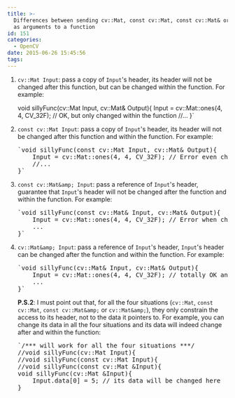 ```yaml
---
title: >-
  Differences between sending cv::Mat, const cv::Mat, const cv::Mat& or cv::Mat&
  as arguments to a function
id: 151
categories:
  - OpenCV
date: 2015-06-26 15:45:56
tags:
---
```


<div class="post-text">

1.  `cv::Mat Input`: pass a copy of `Input`'s header, its header will not be changed after this function, but can be changed within the function. For example:

    <span class="kwd">void</span><span class="pln"> sillyFunc</span><span class="pun">(</span><span class="pln">cv</span><span class="pun">::</span><span class="typ">Mat</span> <span class="typ">Input</span><span class="pun">,</span><span class="pln"> cv</span><span class="pun">::</span><span class="typ">Mat</span><span class="pun">&amp;</span> <span class="typ">Output</span><span class="pun">){</span>
        <span class="typ">Input</span> <span class="pun">=</span><span class="pln"> cv</span><span class="pun">::</span><span class="typ">Mat</span><span class="pun">::</span><span class="pln">ones</span><span class="pun">(</span><span class="lit">4</span><span class="pun">,</span> <span class="lit">4</span><span class="pun">,</span><span class="pln"> CV_32F</span><span class="pun">);</span> <span class="com">// OK, but only changed within the function</span>
        <span class="com">//...</span>
    <span class="pun">}</span>`</pre>
2.  `const cv::Mat Input`: pass a copy of `Input`'s header, its header will not be changed after this function and within the function. For example:
    <pre class="lang-cpp prettyprint prettyprinted">`<span class="kwd">void</span><span class="pln"> sillyFunc</span><span class="pun">(</span><span class="kwd">const</span><span class="pln"> cv</span><span class="pun">::</span><span class="typ">Mat</span> <span class="typ">Input</span><span class="pun">,</span><span class="pln"> cv</span><span class="pun">::</span><span class="typ">Mat</span><span class="pun">&amp;</span> <span class="typ">Output</span><span class="pun">){</span>
        <span class="typ">Input</span> <span class="pun">=</span><span class="pln"> cv</span><span class="pun">::</span><span class="typ">Mat</span><span class="pun">::</span><span class="pln">ones</span><span class="pun">(</span><span class="lit">4</span><span class="pun">,</span> <span class="lit">4</span><span class="pun">,</span><span class="pln"> CV_32F</span><span class="pun">);</span> <span class="com">// Error even change within the function</span>
        <span class="com">//...</span>
    <span class="pun">}</span>`</pre>
3.  `const cv::Mat&amp; Input`: pass a reference of `Input`'s header, guarantee that `Input`'s header will not be changed after the function and within the function. For example:
    <pre class="lang-cpp prettyprint prettyprinted">`<span class="kwd">void</span><span class="pln"> sillyFunc</span><span class="pun">(</span><span class="kwd">const</span><span class="pln"> cv</span><span class="pun">::</span><span class="typ">Mat</span><span class="pun">&amp;</span> <span class="typ">Input</span><span class="pun">,</span><span class="pln"> cv</span><span class="pun">::</span><span class="typ">Mat</span><span class="pun">&amp;</span> <span class="typ">Output</span><span class="pun">){</span>
        <span class="typ">Input</span> <span class="pun">=</span><span class="pln"> cv</span><span class="pun">::</span><span class="typ">Mat</span><span class="pun">::</span><span class="pln">ones</span><span class="pun">(</span><span class="lit">4</span><span class="pun">,</span> <span class="lit">4</span><span class="pun">,</span><span class="pln"> CV_32F</span><span class="pun">);</span> <span class="com">// Error when changing its header</span>
        <span class="pun">...</span>
    <span class="pun">}</span>`</pre>
4.  `cv::Mat&amp; Input`: pass a reference of `Input`'s header, `Input`'s header can be changed after the function and within the function. For example:
    <pre class="lang-cpp prettyprint prettyprinted">`<span class="kwd">void</span><span class="pln"> sillyFunc</span><span class="pun">(</span><span class="pln">cv</span><span class="pun">::</span><span class="typ">Mat</span><span class="pun">&amp;</span> <span class="typ">Input</span><span class="pun">,</span><span class="pln"> cv</span><span class="pun">::</span><span class="typ">Mat</span><span class="pun">&amp;</span> <span class="typ">Output</span><span class="pun">){</span>
        <span class="typ">Input</span> <span class="pun">=</span><span class="pln"> cv</span><span class="pun">::</span><span class="typ">Mat</span><span class="pun">::</span><span class="pln">ones</span><span class="pun">(</span><span class="lit">4</span><span class="pun">,</span> <span class="lit">4</span><span class="pun">,</span><span class="pln"> CV_32F</span><span class="pun">);</span> <span class="com">// totally OK and does changed</span>
        <span class="pun">...</span>
    <span class="pun">}</span>`</pre>
    **P.S.2**: I must point out that, for all the four situations (`cv::Mat`, `const cv::Mat`, `const cv::Mat&amp;` or `cv::Mat&amp;`), they only constrain the access to its header, not to the data it pointers to. For example, you can change its data in all the four situations and its data will indeed change after and within the function:
    <pre class="lang-cpp prettyprint prettyprinted">`<span class="com">/*** will work for all the four situations ***/</span>
    <span class="com">//void sillyFunc(cv::Mat Input){</span>
    <span class="com">//void sillyFunc(const cv::Mat Input){</span>
    <span class="com">//void sillyFunc(const cv::Mat &amp;Input){</span>
    <span class="kwd">void</span><span class="pln"> sillyFunc</span><span class="pun">(</span><span class="pln">cv</span><span class="pun">::</span><span class="typ">Mat</span> <span class="pun">&amp;</span><span class="typ">Input</span><span class="pun">){</span>
        <span class="typ">Input</span><span class="pun">.</span><span class="pln">data</span><span class="pun">[</span><span class="lit">0</span><span class="pun">]</span> <span class="pun">=</span> <span class="lit">5</span><span class="pun">;</span> <span class="com">// its data will be changed here</span>
    <span class="pun">}</span>

</div>